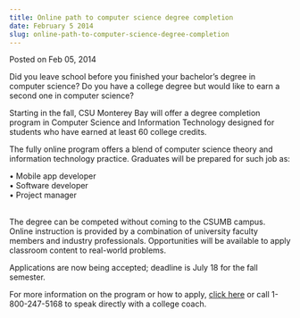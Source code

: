 ```yaml
---
title: Online path to computer science degree completion
date: February 5 2014
slug: online-path-to-computer-science-degree-completion
---
```


 



<span class="date">Posted on Feb 05, 2014    </span>
<p>Did you leave school before you finished your bachelor&#x2019;s degree
in computer science? Do you have a college degree but would like to
earn a second one in computer science?</p>
<p>Starting in the fall, CSU Monterey Bay will offer a degree
completion program in Computer Science and Information Technology
designed for students who have earned at least 60 college
credits.</p>
<p>The fully online program offers a blend of computer science
theory and information technology practice. Graduates will be
prepared for such job as:</p>
<p>&#x2022; Mobile app developer<br>
&#x2022; Software developer<br>
&#x2022; Project manager</br></br></p>
<p>The degree can be competed without coming to the CSUMB campus.
Online instruction is provided by a combination of university
faculty members and industry professionals. Opportunities will be
available to apply classroom content to real-world problems.</p>
<p>Applications are now being accepted; deadline is July 18 for the
fall semester.</p>
<p>For more information on the program or how to apply, <a href="https://www.calstateonline.net" rel="nofollow">click here</a> or
call 1-800-247-5168 to speak directly with a college coach.</p>





 
